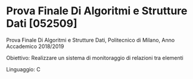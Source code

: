 # Prova Finale Di Algoritmi e Strutture Dati [052509]

Prova Finale Di Algoritmi e Strutture Dati, Politecnico di Milano, Anno Accademico 2018/2019

Obiettivo: Realizzare un sistema di monitoraggio di relazioni tra elementi 

Linguaggio: C
